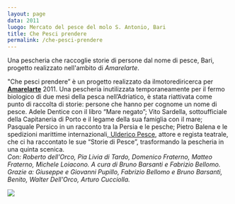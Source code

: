 ```yaml
---
layout: page
data: 2011
luogo: Mercato del pesce del molo S. Antonio, Bari
title: Che Pesci prendere
permalink: /che-pesci-prendere
---
```

Una pescheria che raccoglie storie di persone dal nome di pesce, Bari, progetto realizzato nell'ambito di *Amarelarte*.

"Che pesci prendere” è un progetto realizzato da ilmotorediricerca per <a class="gold" href="https://www.artribune.com/mostre-evento-arte/amarelarte/">**Amarelarte**</a> 2011.
Una pescheria inutilizzata temporaneamente per il fermo biologico di due mesi della pesca nell’Adriatico, è stata riattivata come punto di raccolta di storie: persone che hanno per cognome un nome di pesce. Adele Dentice con il libro “Mare negato”; Vito Sardella, sottoufficiale della Capitaneria di Porto e il legame della sua famiglia con il mare; Pasquale Persico in un racconto tra la Persia e le pesche; Pietro Balena e le spedizioni marittime internazionali,<a class="gold" href="https://www.uldericopesce.it/ "> Ulderico Pesce</a>, attore e regista teatrale, che ci ha raccontato le sue “Storie di Pesce”, trasformando la pescheria in una quinta scenica.  
*Con: Roberto dell'Orco, Pia Livia di Tardo, Domenico Fraterno, Matteo Fraterno, Michele Loiacono.
A cura di Bruno Barsanti e Fabrizio Bellomo.
Grazie a: Giuseppe e Giovanni Pupillo, Fabrizio Bellomo e Bruno Barsanti, Benito, Walter Dell'Orco, Arturo Cucciolla.*

<a href="/assets/images/che-pesci-prendere/02-che_pesci_prendere.jpg">
<a href="/assets/images/che-pesci-prendere/03-che_pesci_prendere.jpg">
<a href="/assets/images/che-pesci-prendere/04-che_pesci_prendere.jpg">
<a href="/assets/images/che-pesci-prendere/05-che_pesci_prendere.jpg">
<a href="/assets/images/che-pesci-prendere/01-che_pesci_prendere.jpg">
<img src="/assets/images/che-pesci-prendere/01-che_pesci_prendere.jpg"></a>
